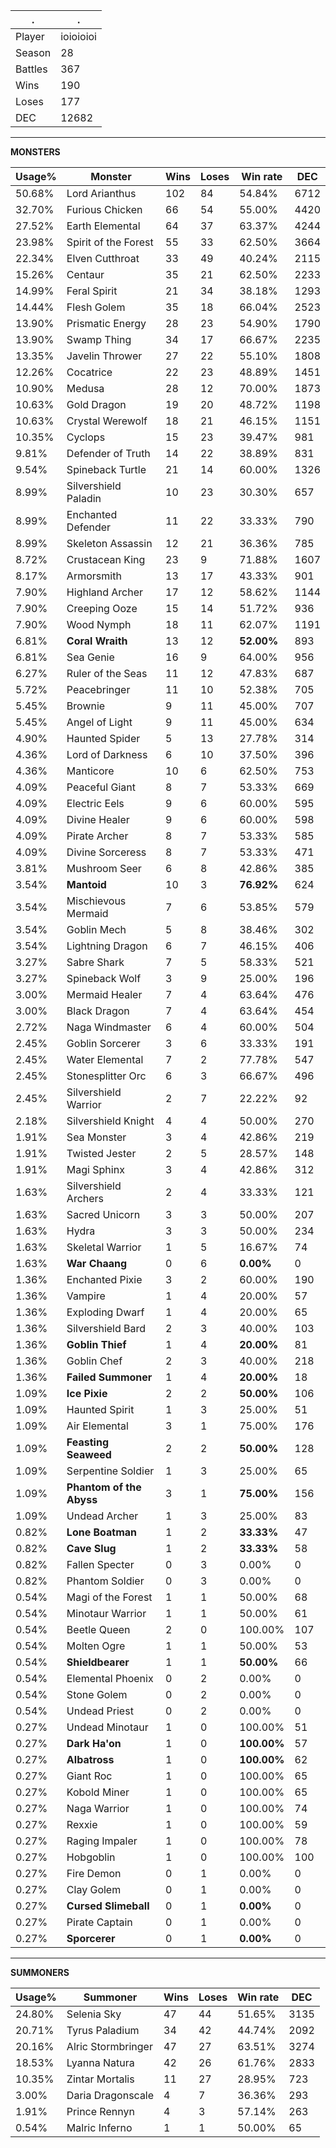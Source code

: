 .|.
|-|-
Player|ioioioioi
Season|28
Battles|367
Wins|190
Loses|177
DEC|12682

---
**MONSTERS**

Usage%|Monster|Wins|Loses|Win rate|DEC|
-|-|-|-|-|-|
50.68%|Lord Arianthus|102|84|54.84%|6712|
32.70%|Furious Chicken|66|54|55.00%|4420|
27.52%|Earth Elemental|64|37|63.37%|4244|
23.98%|Spirit of the Forest|55|33|62.50%|3664|
22.34%|Elven Cutthroat|33|49|40.24%|2115|
15.26%|Centaur|35|21|62.50%|2233|
14.99%|Feral Spirit|21|34|38.18%|1293|
14.44%|Flesh Golem|35|18|66.04%|2523|
13.90%|Prismatic Energy|28|23|54.90%|1790|
13.90%|Swamp Thing|34|17|66.67%|2235|
13.35%|Javelin Thrower|27|22|55.10%|1808|
12.26%|Cocatrice|22|23|48.89%|1451|
10.90%|Medusa|28|12|70.00%|1873|
10.63%|Gold Dragon|19|20|48.72%|1198|
10.63%|Crystal Werewolf|18|21|46.15%|1151|
10.35%|Cyclops|15|23|39.47%|981|
9.81%|Defender of Truth|14|22|38.89%|831|
9.54%|Spineback Turtle|21|14|60.00%|1326|
8.99%|Silvershield Paladin|10|23|30.30%|657|
8.99%|Enchanted Defender|11|22|33.33%|790|
8.99%|Skeleton Assassin|12|21|36.36%|785|
8.72%|Crustacean King|23|9|71.88%|1607|
8.17%|Armorsmith|13|17|43.33%|901|
7.90%|Highland Archer|17|12|58.62%|1144|
7.90%|Creeping Ooze|15|14|51.72%|936|
7.90%|Wood Nymph|18|11|62.07%|1191|
6.81%|**Coral Wraith**|13|12|**52.00%**|893|
6.81%|Sea Genie|16|9|64.00%|956|
6.27%|Ruler of the Seas|11|12|47.83%|687|
5.72%|Peacebringer|11|10|52.38%|705|
5.45%|Brownie|9|11|45.00%|707|
5.45%|Angel of Light|9|11|45.00%|634|
4.90%|Haunted Spider|5|13|27.78%|314|
4.36%|Lord of Darkness|6|10|37.50%|396|
4.36%|Manticore|10|6|62.50%|753|
4.09%|Peaceful Giant|8|7|53.33%|669|
4.09%|Electric Eels|9|6|60.00%|595|
4.09%|Divine Healer|9|6|60.00%|598|
4.09%|Pirate Archer|8|7|53.33%|585|
4.09%|Divine Sorceress|8|7|53.33%|471|
3.81%|Mushroom Seer|6|8|42.86%|385|
3.54%|**Mantoid**|10|3|**76.92%**|624|
3.54%|Mischievous Mermaid|7|6|53.85%|579|
3.54%|Goblin Mech|5|8|38.46%|302|
3.54%|Lightning Dragon|6|7|46.15%|406|
3.27%|Sabre Shark|7|5|58.33%|521|
3.27%|Spineback Wolf|3|9|25.00%|196|
3.00%|Mermaid Healer|7|4|63.64%|476|
3.00%|Black Dragon|7|4|63.64%|454|
2.72%|Naga Windmaster|6|4|60.00%|504|
2.45%|Goblin Sorcerer|3|6|33.33%|191|
2.45%|Water Elemental|7|2|77.78%|547|
2.45%|Stonesplitter Orc|6|3|66.67%|496|
2.45%|Silvershield Warrior|2|7|22.22%|92|
2.18%|Silvershield Knight|4|4|50.00%|270|
1.91%|Sea Monster|3|4|42.86%|219|
1.91%|Twisted Jester|2|5|28.57%|148|
1.91%|Magi Sphinx|3|4|42.86%|312|
1.63%|Silvershield Archers|2|4|33.33%|121|
1.63%|Sacred Unicorn|3|3|50.00%|207|
1.63%|Hydra|3|3|50.00%|234|
1.63%|Skeletal Warrior|1|5|16.67%|74|
1.63%|**War Chaang**|0|6|**0.00%**|0|
1.36%|Enchanted Pixie|3|2|60.00%|190|
1.36%|Vampire|1|4|20.00%|57|
1.36%|Exploding Dwarf|1|4|20.00%|65|
1.36%|Silvershield Bard|2|3|40.00%|103|
1.36%|**Goblin Thief**|1|4|**20.00%**|81|
1.36%|Goblin Chef|2|3|40.00%|218|
1.36%|**Failed Summoner**|1|4|**20.00%**|18|
1.09%|**Ice Pixie**|2|2|**50.00%**|106|
1.09%|Haunted Spirit|1|3|25.00%|51|
1.09%|Air Elemental|3|1|75.00%|176|
1.09%|**Feasting Seaweed**|2|2|**50.00%**|128|
1.09%|Serpentine Soldier|1|3|25.00%|65|
1.09%|**Phantom of the Abyss**|3|1|**75.00%**|156|
1.09%|Undead Archer|1|3|25.00%|83|
0.82%|**Lone Boatman**|1|2|**33.33%**|47|
0.82%|**Cave Slug**|1|2|**33.33%**|58|
0.82%|Fallen Specter|0|3|0.00%|0|
0.82%|Phantom Soldier|0|3|0.00%|0|
0.54%|Magi of the Forest|1|1|50.00%|68|
0.54%|Minotaur Warrior|1|1|50.00%|61|
0.54%|Beetle Queen|2|0|100.00%|107|
0.54%|Molten Ogre|1|1|50.00%|53|
0.54%|**Shieldbearer**|1|1|**50.00%**|66|
0.54%|Elemental Phoenix|0|2|0.00%|0|
0.54%|Stone Golem|0|2|0.00%|0|
0.54%|Undead Priest|0|2|0.00%|0|
0.27%|Undead Minotaur|1|0|100.00%|51|
0.27%|**Dark Ha'on**|1|0|**100.00%**|57|
0.27%|**Albatross**|1|0|**100.00%**|62|
0.27%|Giant Roc|1|0|100.00%|65|
0.27%|Kobold Miner|1|0|100.00%|65|
0.27%|Naga Warrior|1|0|100.00%|74|
0.27%|Rexxie|1|0|100.00%|59|
0.27%|Raging Impaler|1|0|100.00%|78|
0.27%|Hobgoblin|1|0|100.00%|100|
0.27%|Fire Demon|0|1|0.00%|0|
0.27%|Clay Golem|0|1|0.00%|0|
0.27%|**Cursed Slimeball**|0|1|**0.00%**|0|
0.27%|Pirate Captain|0|1|0.00%|0|
0.27%|**Sporcerer**|0|1|**0.00%**|0|

---
**SUMMONERS**

Usage%|Summoner|Wins|Loses|Win rate|DEC|
-|-|-|-|-|-|
24.80%|Selenia Sky|47|44|51.65%|3135|
20.71%|Tyrus Paladium|34|42|44.74%|2092|
20.16%|Alric Stormbringer|47|27|63.51%|3274|
18.53%|Lyanna Natura|42|26|61.76%|2833|
10.35%|Zintar Mortalis|11|27|28.95%|723|
3.00%|Daria Dragonscale|4|7|36.36%|293|
1.91%|Prince Rennyn|4|3|57.14%|263|
0.54%|Malric Inferno|1|1|50.00%|65|
